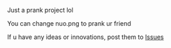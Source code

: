 Just a prank project lol

You can change nuo.png to prank ur friend

If u have any ideas or innovations, post them to [Issues](https://github.com/gitmichaelqiu/NuoSays/issues)
